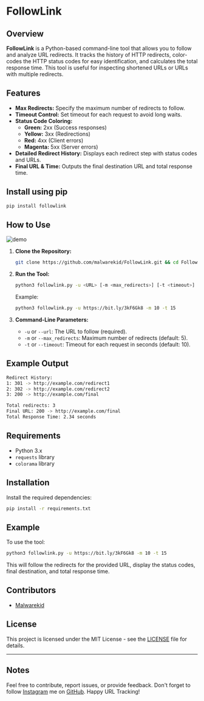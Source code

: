 # FollowLink

## Overview

**FollowLink** is a Python-based command-line tool that allows you to follow and analyze URL redirects. It tracks the history of HTTP redirects, color-codes the HTTP status codes for easy identification, and calculates the total response time. This tool is useful for inspecting shortened URLs or URLs with multiple redirects.

## Features

- **Max Redirects:** Specify the maximum number of redirects to follow.
- **Timeout Control:** Set timeout for each request to avoid long waits.
- **Status Code Coloring:**
  - **Green:** 2xx (Success responses)
  - **Yellow:** 3xx (Redirections)
  - **Red:** 4xx (Client errors)
  - **Magenta:** 5xx (Server errors)
- **Detailed Redirect History:** Displays each redirect step with status codes and URLs.
- **Final URL & Time:** Outputs the final destination URL and total response time.

## Install using pip

   ```bash
   pip install followlink
   ```

## How to Use

![demo](https://github.com/user-attachments/assets/771e4753-3a7f-48ff-ba14-686b37153353)

1. **Clone the Repository:**

   ```bash
   git clone https://github.com/malwarekid/FollowLink.git && cd FollowLink
   ```

2. **Run the Tool:**

   ```bash
   python3 followlink.py -u <URL> [-m <max_redirects>] [-t <timeout>]
   ```

   Example:
   
   ```bash
   python3 followlink.py -u https://bit.ly/3kF6Gk8 -m 10 -t 15
   ```

3. **Command-Line Parameters:**
   - `-u` or `--url`: The URL to follow (required).
   - `-m` or `--max_redirects`: Maximum number of redirects (default: 5).
   - `-t` or `--timeout`: Timeout for each request in seconds (default: 10).

## Example Output

```bash
Redirect History:
1: 301 -> http://example.com/redirect1
2: 302 -> http://example.com/redirect2
3: 200 -> http://example.com/final

Total redirects: 3
Final URL: 200 -> http://example.com/final
Total Response Time: 2.34 seconds
```

## Requirements

- Python 3.x
- `requests` library
- `colorama` library

## Installation

Install the required dependencies:

```bash
pip install -r requirements.txt
```

## Example

To use the tool:

```bash
python3 followlink.py -u https://bit.ly/3kF6Gk8 -m 10 -t 15
```

This will follow the redirects for the provided URL, display the status codes, final destination, and total response time.

## Contributors

- [Malwarekid](https://github.com/malwarekid)

## License

This project is licensed under the MIT License - see the [LICENSE](LICENSE) file for details.

---

## Notes

Feel free to contribute, report issues, or provide feedback. Don't forget to follow [Instagram](https://www.instagram.com/malwarekid/) me on [GitHub](https://github.com/malwarekid). Happy URL Tracking!
